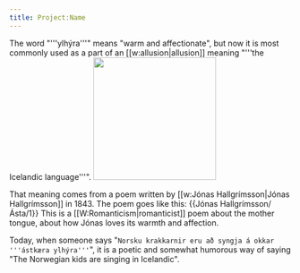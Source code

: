 ```yaml
---
title: Project:Name
---
```


The word "'''ylhýra'''" means "warm and affectionate", but now it is most commonly used as a part of an [[w:allusion|allusion]] meaning "'''the Icelandic language'''".
<Image src="Jonash.jpg" width="219"/>

That meaning comes from a poem written by [[w:Jónas Hallgrímsson|Jónas Hallgrímsson]] in 1843. The poem goes like this:
{{Jónas Hallgrímsson/Ásta/1}}
This is a [[W:Romanticism|romanticist]] poem about the mother tongue, about how Jónas loves its warmth and affection.

Today, when someone says "`Norsku krakkarnir eru að syngja á okkar '''ástkæra ylhýra'''`", it is a poetic and somewhat humorous way of saying "The Norwegian kids are singing in Icelandic".

<!--{{public domain}}-->